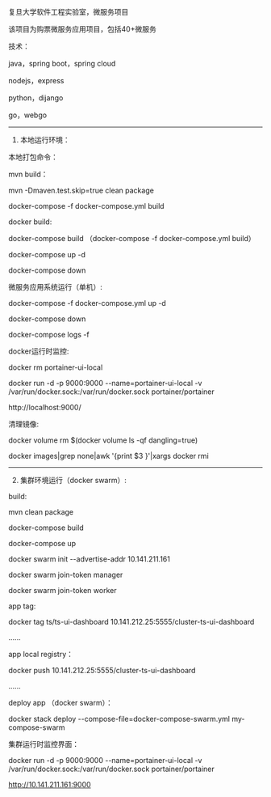 
复旦大学软件工程实验室，微服务项目

该项目为购票微服务应用项目，包括40+微服务

技术：

java，spring boot，spring cloud

nodejs，express

python，dijango

go，webgo



------------------------------------------------------------------

1. 本地运行环境：

本地打包命令：

mvn build：

mvn -Dmaven.test.skip=true clean package

docker-compose -f docker-compose.yml build


docker build:

docker-compose build
（docker-compose -f docker-compose.yml build）

docker-compose up -d

docker-compose down



微服务应用系统运行（单机）:

docker-compose -f docker-compose.yml up -d

docker-compose down

docker-compose logs -f



docker运行时监控:

docker rm portainer-ui-local

docker run -d -p 9000:9000 --name=portainer-ui-local -v /var/run/docker.sock:/var/run/docker.sock portainer/portainer

http://localhost:9000/


清理镜像:

docker volume rm $(docker volume ls -qf dangling=true)

docker images|grep none|awk '{print $3 }'|xargs docker rmi




------------------------------------------------------------------

2. 集群环境运行（docker swarm）:

build:

mvn clean package

docker-compose build

docker-compose up

docker swarm init --advertise-addr 10.141.211.161

docker swarm join-token manager

docker swarm join-token worker



app tag:

docker tag ts/ts-ui-dashboard 10.141.212.25:5555/cluster-ts-ui-dashboard

......


app local registry：

docker push 10.141.212.25:5555/cluster-ts-ui-dashboard

......



deploy app （docker swarm）：

docker stack deploy --compose-file=docker-compose-swarm.yml my-compose-swarm



集群运行时监控界面：

docker run -d -p 9000:9000 --name=portainer-ui-local -v /var/run/docker.sock:/var/run/docker.sock portainer/portainer

http://10.141.211.161:9000




